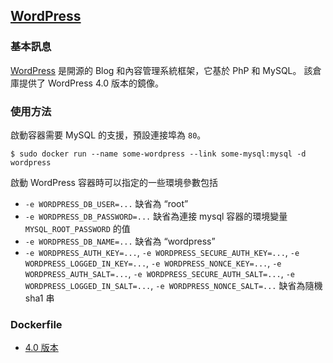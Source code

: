 ## [WordPress](https://registry.hub.docker.com/_/wordpress/)

### 基本訊息
[WordPress](https://en.wikipedia.org/wiki/WordPress) 是開源的 Blog 和內容管理系統框架，它基於 PhP 和 MySQL。
該倉庫提供了 WordPress 4.0 版本的鏡像。

### 使用方法
啟動容器需要 MySQL 的支援，預設連接埠為 `80`。
```
$ sudo docker run --name some-wordpress --link some-mysql:mysql -d wordpress
```
啟動 WordPress 容器時可以指定的一些環境參數包括
* `-e WORDPRESS_DB_USER=...` 缺省為 “root”
* `-e WORDPRESS_DB_PASSWORD=...` 缺省為連接 mysql 容器的環境變量 `MYSQL_ROOT_PASSWORD` 的值
* `-e WORDPRESS_DB_NAME=...` 缺省為 “wordpress”
* `-e WORDPRESS_AUTH_KEY=...`, `-e WORDPRESS_SECURE_AUTH_KEY=...`, `-e WORDPRESS_LOGGED_IN_KEY=...`, `-e WORDPRESS_NONCE_KEY=...`, `-e WORDPRESS_AUTH_SALT=...`, `-e WORDPRESS_SECURE_AUTH_SALT=...`, `-e WORDPRESS_LOGGED_IN_SALT=...`, `-e WORDPRESS_NONCE_SALT=...` 缺省為隨機 sha1 串

### Dockerfile
* [4.0 版本](https://github.com/docker-library/wordpress/blob/aee00669e7c43f435f021cb02871bffd63d5677a/Dockerfile)
